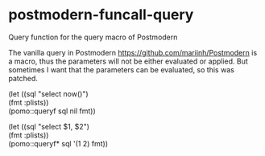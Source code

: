 # postmodern-funcall-query
Query function for the query macro of Postmodern

The vanilla query in Postmodern <https://github.com/marijnh/Postmodern> is a macro, thus the parameters will not be either evaluated or applied.
But sometimes I want that the parameters can be evaluated, so this was patched.                                                 


(let ((sql "select now()")                                                                                                           
      (fmt :plists))                                                                                                          
   (pomo::queryf sql nil fmt))                                                                                                       
                                                                                                                                     
(let ((sql "select $1, $2")                                                                                                          
      (fmt :plists))                                                                                                          
   (pomo::queryf* sql '(1 2) fmt))
   
